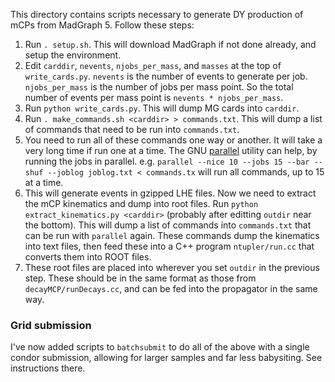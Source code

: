 This directory contains scripts necessary to generate DY production of mCPs from MadGraph 5.
Follow these steps:
1. Run `. setup.sh`. This will download MadGraph if not done already, and setup the environment.
2. Edit `carddir`, `nevents`, `njobs_per_mass`, and `masses` at the top of `write_cards.py`. `nevents` is the number of events
to generate per job. `njobs_per_mass` is the number of jobs per mass point. So the total number of events per mass
point is `nevents * njobs_per_mass`.
3. Run `python write_cards.py`. This will dump MG cards into `carddir`.
4. Run `. make_commands.sh <carddir> > commands.txt`. This will dump a list of commands that need to be run into `commands.txt`.
5. You need to run all of these commands one way or another. It will take a very long time if run one at a time. The GNU [parallel](https://www.gnu.org/software/parallel/)
utility can help, by running the jobs in parallel. e.g. `parallel --nice 10 --jobs 15 --bar --shuf --joblog joblog.txt < commands.tx` will run all commands, up to 15 at a time.
6. This will generate events in gzipped LHE files. Now we need to extract the mCP kinematics and dump into root files. Run `python extract_kinematics.py <carddir>` 
(probably after editting `outdir` near the bottom). This will dump a list of commands into `commands.txt` that can be run with `parallel` again. These commands
dump the kinematics into text files, then feed these into a C++ program `ntupler/run.cc` that converts them into ROOT files.
7. These root files are placed into wherever you set `outdir` in the previous step. These should be in the same format as those from
`decayMCP/runDecays.cc`, and can be fed into the propagator in the same way.

### Grid submission

I've now added scripts to `batchsubmit` to do all of the above with a single condor submission, allowing for larger samples and far less babysiting. See instructions there.
